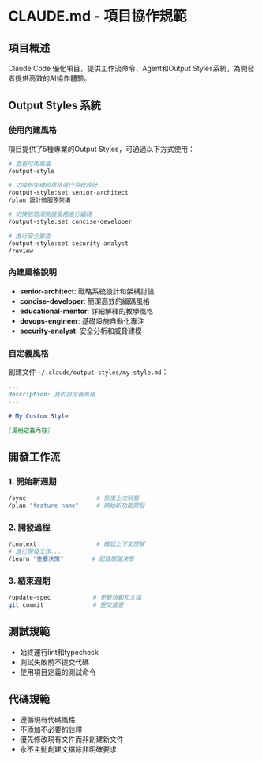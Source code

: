# CLAUDE.md - 項目協作規範

## 項目概述
Claude Code 優化項目，提供工作流命令、Agent和Output Styles系統，為開發者提供高效的AI協作體驗。

## Output Styles 系統

### 使用內建風格
項目提供了5種專業的Output Styles，可通過以下方式使用：

```bash
# 查看可用風格
/output-style

# 切換到架構師風格進行系統設計
/output-style:set senior-architect
/plan 設計微服務架構

# 切換到簡潔開發風格進行編碼
/output-style:set concise-developer

# 進行安全審查
/output-style:set security-analyst
/review
```

### 內建風格說明
- **senior-architect**: 戰略系統設計和架構討論
- **concise-developer**: 簡潔高效的編碼風格
- **educational-mentor**: 詳細解釋的教學風格
- **devops-engineer**: 基礎設施自動化專注
- **security-analyst**: 安全分析和威脅建模

### 自定義風格
創建文件 `~/.claude/output-styles/my-style.md`：
```markdown
---
description: 我的自定義風格
---

# My Custom Style

[風格定義內容]
```

## 開發工作流

### 1. 開始新週期
```bash
/sync                    # 恢復上次狀態
/plan "feature name"     # 開始新功能開發
```

### 2. 開發過程
```bash
/context                 # 確認上下文理解
# 進行開發工作...
/learn "重要決策"        # 記錄關鍵決策
```

### 3. 結束週期
```bash
/update-spec            # 更新規範和文檔
git commit              # 提交變更
```

## 測試規範
- 始終運行lint和typecheck
- 測試失敗前不提交代碼
- 使用項目定義的測試命令

## 代碼規範
- 遵循現有代碼風格
- 不添加不必要的註釋
- 優先修改現有文件而非創建新文件
- 永不主動創建文檔除非明確要求